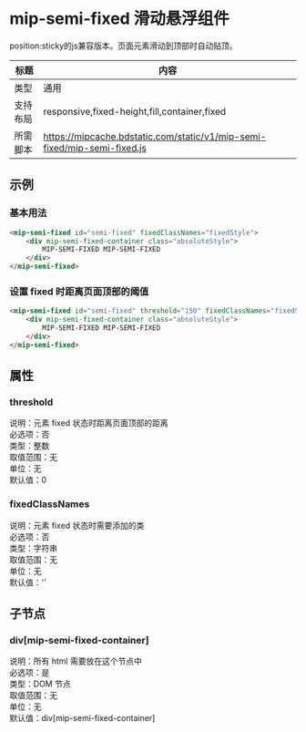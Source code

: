 # mip-semi-fixed 滑动悬浮组件 

position:sticky的js兼容版本。页面元素滑动到顶部时自动贴顶。  

标题|内容
----|----
类型|通用
支持布局|responsive,fixed-height,fill,container,fixed
所需脚本|https://mipcache.bdstatic.com/static/v1/mip-semi-fixed/mip-semi-fixed.js

## 示例

### 基本用法

```html
<mip-semi-fixed id="semi-fixed" fixedClassNames="fixedStyle">
    <div mip-semi-fixed-container class="absoluteStyle">
        MIP-SEMI-FIXED MIP-SEMI-FIXED
    </div>
</mip-semi-fixed>
```

### 设置 fixed 时距离页面顶部的阈值

```html
<mip-semi-fixed id="semi-fixed" threshold="150" fixedClassNames="fixedStyle">
    <div mip-semi-fixed-container class="absoluteStyle">
        MIP-SEMI-FIXED MIP-SEMI-FIXED
    </div>
</mip-semi-fixed>
```

## 属性

### threshold

说明：元素 fixed 状态时距离页面顶部的距离  
必选项：否  
类型：整数  
取值范围：无  
单位：无  
默认值：0

### fixedClassNames

说明：元素 fixed 状态时需要添加的类  
必选项：否  
类型：字符串   
取值范围：无  
单位：无  
默认值：''  

## 子节点

### div[mip-semi-fixed-container]  

说明：所有 html 需要放在这个节点中  
必选项：是  
类型：DOM 节点  
取值范围：无  
单位：无  
默认值：div[mip-semi-fixed-container]  



